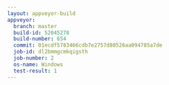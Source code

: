 ```yaml
---
layout: appveyor-build
appveyor:
  branch: master
  build-id: 52045278
  build-number: 654
  commit: 01ecdf5783466cdb7e2757d80526aa094785a7de
  job-id: dl2bmmgcmkqigsth
  job-number: 2
  os-name: Windows
  test-result: 1
---
```

